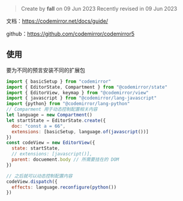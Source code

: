 > Create by **fall** on 09 Jun 2023
> Recently revised in 09 Jun 2023

文档：https://codemirror.net/docs/guide/

github：https://github.com/codemirror/codemirror5

## 使用

要为不同的预言安装不同的扩展包

```js
import { basicSetup } from "codemirror"
import { EditorState, Compartment } from "@codemirror/state"
import { EditorView, keymap } from "@codemirror/view"
import { javascript } from "@codemirror/lang-javascript"
import {python} from "@codemirror/lang-python"
// Comparment 用于动态控制配置相关内容
let language = new Compartment()
let startState = EditorState.create({
  doc: "const a = 66",
  extensions: [basicSetup, language.of(javascript())]
})
const codeView = new EditorView({
  state: startState,
  // extensions: [javascript()],
  parent: docuement.body // 所需要挂在的 DOM
})

// 之后就可以动态控制配置内容
codeView.dispatch({
  effects: language.reconfigure(python())
})
```

